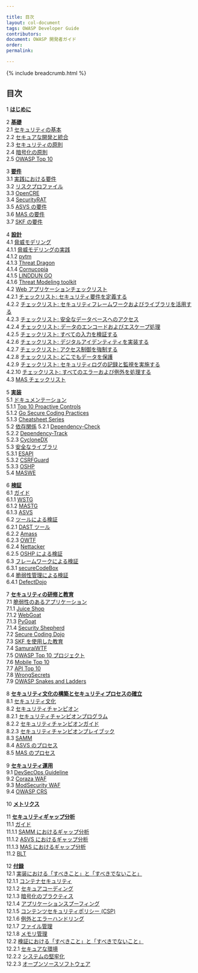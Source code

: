 ```yaml
---

title: 目次
layout: col-document
tags: OWASP Developer Guide
contributors:
document: OWASP 開発者ガイド
order:
permalink:

---
```


{% include breadcrumb.html %}

## 目次

1 **[はじめに](#introduction)**  

2 **[基礎](#foundations)**  
2.1 [セキュリティの基本](#security-fundamentals)  
2.2 [セキュアな開発と統合](#secure-development-and-integration)  
2.3 [セキュリティの原則](#principles-of-security)  
2.4 [暗号化の原則](#principles-of-cryptography)  
2.5 [OWASP Top 10](#owasp-top-ten)  

3 **[要件](#requirements)**  
3.1 [実践における要件](#requirements-in-practice)  
3.2 [リスクプロファイル](#risk-profile)  
3.3 [OpenCRE](#opencre)  
3.4 [SecurityRAT](#security-rat)  
3.5 [ASVS の要件](#asvs-requirements)  
3.6 [MAS の要件](#mas-requirements)  
3.7 [SKF の要件](#skf-requirements)  

4 **[設計](#design)**  
4.1 [脅威モデリング](#threat-modeling)  
4.1.1 [脅威モデリングの実践](#threat-modeling-in-practice)  
4.1.2 [pytm](#pytm)  
4.1.3 [Threat Dragon](#threat-dragon)  
4.1.4 [Cornucopia](#cornucopia)  
4.1.5 [LINDDUN GO](#linddun-go)  
4.1.6 [Threat Modeling toolkit](#threat-modeling-toolkit)  
4.2 [Web アプリケーションチェックリスト](#web-application-checklist)  
4.2.1 [チェックリスト: セキュリティ要件を定義する](#checklist-define-security-requirements)  
4.2.2 [チェックリスト: セキュリティフレームワークおよびライブラリを活用する](#checklist-leverage-security-frameworks-and-libraries)  
4.2.3 [チェックリスト: 安全なデータベースへのアクセス](#checklist-secure-database-access)  
4.2.4 [チェックリスト: データのエンコードおよびエスケープ処理](#checklist-encode-and-escape-data)  
4.2.5 [チェックリスト: すべての入力を検証する](#checklist-validate-all-inputs)  
4.2.6 [チェックリスト: デジタルアイデンティティを実装する](#checklist-implement-digital-identity)  
4.2.7 [チェックリスト: アクセス制御を強制する](#checklist-enforce-access-controls)  
4.2.8 [チェックリスト: どこでもデータを保護](#checklist-protect-data-everywhere)  
4.2.9 [チェックリスト: セキュリティログの記録と監視を実施する](#checklist-implement-security-logging-and-monitoring)  
4.2.10 [チェックリスト: すべてのエラーおよび例外を処理する](#checklist-handle-all-errors-and-exceptions)  
4.3 [MAS チェックリスト](#mas-checklist)  

5 **[実装](#implementation)**  
5.1 [ドキュメンテーション](#documentation)  
5.1.1 [Top 10 Proactive Controls](#top-proactive-controls)  
5.1.2 [Go Secure Coding Practices](#go-secure-coding-practices)  
5.1.3 [Cheatsheet Series](#cheatsheet-series)  
5.2 [依存関係](#dependencies)
5.2.1 [Dependency-Check](#dependency-check)  
5.2.2 [Dependency-Track](#dependency-track)  
5.2.3 [CycloneDX](#cyclonedx)  
5.3 [安全なライブラリ](#secure-libraries)  
5.3.1 [ESAPI](#esapi)  
5.3.2 [CSRFGuard](#csrfguard)  
5.3.3 [OSHP](#oshp)  
5.4 [MASWE](#maswe)  

6 **[検証](#verification)**  
6.1 [ガイド](#verification-guides)  
6.1.1 [WSTG](#wstg)  
6.1.2 [MASTG](#mastg)  
6.1.3 [ASVS](#asvs)  
6.2 [ツールによる検証](#verification-tools)  
6.2.1 [DAST ツール](#dast-tools)  
6.2.2 [Amass](#amass)  
6.2.3 [OWTF](#owtf)  
6.2.4 [Nettacker](#nettacker)  
6.2.5 [OSHP による検証](#oshp-verification)  
6.3 [フレームワークによる検証](#verification-frameworks)  
6.3.1 [secureCodeBox](#securecodebox)  
6.4 [脆弱性管理による検証](#verification-vulnerability-management)  
6.4.1 [DefectDojo](#defectdojo)  

7 **[セキュリティの研修と教育](#training-and-education)**  
7.1 [脆弱性のあるアプリケーション](#vulnerable-applications)  
7.1.1 [Juice Shop](#juice-shop)  
7.1.2 [WebGoat](#webgoat)  
7.1.3 [PyGoat](#pygoat)  
7.1.4 [Security Shepherd](#security-shepherd)  
7.2 [Secure Coding Dojo](#secure-coding-dojo)  
7.3 [SKF を使用した教育](#skf-education)  
7.4 [SamuraiWTF](#samuraiwtf)  
7.5 [OWASP Top 10 プロジェクト](#owasp-top-ten-project)  
7.6 [Mobile Top 10](#mobile-top-ten)  
7.7 [API Top 10](#api-top-ten)  
7.8 [WrongSecrets](#wrongsecrets)  
7.9 [OWASP Snakes and Ladders](#owasp-snakes-and-ladders)  

8 **[セキュリティ文化の構築とセキュリティプロセスの確立](#culture-building-and-process-maturing)**  
8.1 [セキュリティ文化](#security-culture)  
8.2 [セキュリティチャンピオン](#security-champions)  
8.2.1 [セキュリティチャンピオンプログラム](#security-champions-program)  
8.2.2 [セキュリティチャンピオンガイド](#security-champions-guide)  
8.2.3 [セキュリティチャンピオンプレイブック](#security-champions-playbook)  
8.3 [SAMM](#samm)  
8.4 [ASVS のプロセス](#asvs-process)  
8.5 [MAS のプロセス](#mas-process)  

9 **[セキュリティ運用](#operations)**  
9.1 [DevSecOps Guideline](#devsecops-guideline)  
9.2 [Coraza WAF](#coraza-waf)  
9.3 [ModSecurity WAF](#modsecurity-waf)  
9.4 [OWASP CRS](#owasp-crs)  

10 **[メトリクス](#metrics)**  

11 **[セキュリティギャップ分析](#security-gap-analysis)**  
11.1 [ガイド](#security-gap-analysis-guides)  
11.1.1 [SAMM におけるギャップ分析](#samm-gap-analysis)  
11.1.2 [ASVS におけるギャップ分析](#asvs-gap-analysis)  
11.1.3 [MAS におけるギャップ分析](#mas-gap-analysis)  
11.2 [BLT](#blt)  

12 **[付録](#appendices)**  
12.1 [実装における「すべきこと」と「すべきでないこと」](#implementation-dos-and-donts)  
12.1.1 [コンテナセキュリティ](#container-security)  
12.1.2 [セキュアコーディング](#secure-coding)  
12.1.3 [暗号化のプラクティス](#cryptographic-practices)  
12.1.4 [アプリケーションスプーフィング](#application-spoofing)  
12.1.5 [コンテンツセキュリティポリシー (CSP)](#content-security-policy)  
12.1.6 [例外とエラーハンドリング](#exception-and-error-handling)  
12.1.7 [ファイル管理](#file-management)  
12.1.8 [メモリ管理](#memory-management)  
12.2 [検証における「すべきこと」と「すべきでないこと」](#verification-dos-and-donts)  
12.2.1 [セキュアな環境](#secure-environment)  
12.2.2 [システムの堅牢化](#system-hardening)  
12.2.3 [オープンソースソフトウェア](#open-source-software)  
